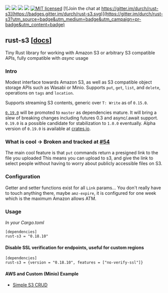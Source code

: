 [![](https://camo.githubusercontent.com/2fee3780a8605b6fc92a43dab8c7b759a274a6cf/68747470733a2f2f696d672e736869656c64732e696f2f62616467652f72757374632d737461626c652d627269676874677265656e2e737667)](https://www.rust-lang.org/downloads.html)
[![](https://travis-ci.org/durch/rust-s3.svg?branch=master)](https://travis-ci.org/durch/rust-s3)
[![](http://meritbadge.herokuapp.com/rust-s3)](https://crates.io/crates/rust-s3)
![](https://img.shields.io/crates/d/rust-s3.svg)
[![MIT licensed](https://img.shields.io/badge/license-MIT-blue.svg)](https://github.com/durch/rust-s3/blob/master/LICENSE.md)
[![Join the chat at https://gitter.im/durch/rust-s3](https://badges.gitter.im/durch/rust-s3.svg)](https://gitter.im/durch/rust-s3?utm_source=badge&utm_medium=badge&utm_campaign=pr-badge&utm_content=badge)
## rust-s3 [[docs](https://durch.github.io/rust-s3/)]

Tiny Rust library for working with Amazon S3 or arbitrary S3 compatible APIs, fully compatible with *async* usage

### Intro
Modest interface towards Amazon S3, as well as S3 compatible object storage APIs such as Wasabi or Minio.
Supports `put`, `get`, `list`, and `delete`, operations on `tags` and `location`.

Supports streaming S3 contents, generic over `T: Write` as of `0.15.0`.

[`0.19.0`](https://github.com/durch/rust-s3/pulls) will be promoted to `master` as dependencies mature. It will bring a slew of breaking changes including futures 0.3 and async/.await support. `0.19.0` is a possible candidate for stabilization to `1.0.0` eventually. Alpha version of `0.19.0` is available at [crates.io](https://crates.io/crates/rust-s3/0.19.0-alpha.1).

### What is cool -> Broken and tracked at [#54](https://github.com/durch/rust-s3/issues/54)

The main cool feature is that `put` commands return a presigned link to the file you uploaded
This means you can upload to s3, and give the link to select people without having to worry about publicly accessible files on S3.


### Configuration

Getter and setter functions exist for all `Link` params... You don't really have to touch anything there, maybe `amz-expire`,
it is configured for one week which is the maximum Amazon allows ATM.

### Usage

*In your Cargo.toml*

```
[dependencies]
rust-s3 = "0.18.10"
```

#### Disable SSL verification for endpoints, useful for custom regions
```
[dependencies]
rust-s3 = {version = "0.18.10", features = ["no-verify-ssl"]}
```

#### AWS and Custom (Minio) Example

+ [Simple S3 CRUD](https://github.com/durch/rust-s3/blob/master/src/bin/simple_crud.rs)

